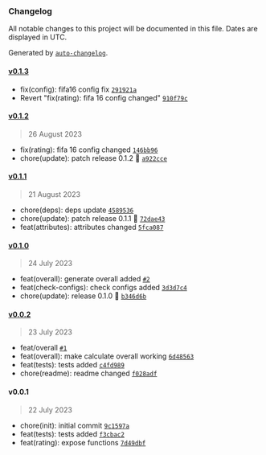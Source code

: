 ### Changelog

All notable changes to this project will be documented in this file. Dates are displayed in UTC.

Generated by [`auto-changelog`](https://github.com/CookPete/auto-changelog).

#### [v0.1.3](https://github.com/Celtian/fifarating/compare/v0.1.2...v0.1.3)

- fix(config): fifa16 config fix [`291921a`](https://github.com/Celtian/fifarating/commit/291921af334c35a58c4b0bdc97afb29cb7bb3302)
- Revert "fix(rating): fifa 16 config changed" [`910f79c`](https://github.com/Celtian/fifarating/commit/910f79c10714a32f5d9881b2c3f0097b4bf8fcca)

#### [v0.1.2](https://github.com/Celtian/fifarating/compare/v0.1.1...v0.1.2)

> 26 August 2023

- fix(rating): fifa 16 config changed [`146bb96`](https://github.com/Celtian/fifarating/commit/146bb96bde5a66bdf7569f35d2f5ee77dd30acb2)
- chore(update): patch release 0.1.2 🐛 [`a922cce`](https://github.com/Celtian/fifarating/commit/a922cce2a2c103053a0ed82b51d1375aba1785ac)

#### [v0.1.1](https://github.com/Celtian/fifarating/compare/v0.1.0...v0.1.1)

> 21 August 2023

- chore(deps): deps update [`4589536`](https://github.com/Celtian/fifarating/commit/4589536ab6b9f7ea0a3d80dfb3d79df3f8164b2b)
- chore(update): patch release 0.1.1 🐛 [`72dae43`](https://github.com/Celtian/fifarating/commit/72dae4311b5bee8ff8587b47d5c43ae6d8ec131f)
- feat(attributes): attributes changed [`5fca087`](https://github.com/Celtian/fifarating/commit/5fca087f798b56b2c77a5a6cb12fc12f86273d87)

#### [v0.1.0](https://github.com/Celtian/fifarating/compare/v0.0.2...v0.1.0)

> 24 July 2023

- feat(overall): generate overall added [`#2`](https://github.com/Celtian/fifarating/pull/2)
- feat(check-configs): check configs added [`3d3d7c4`](https://github.com/Celtian/fifarating/commit/3d3d7c43bdf2ea75fdab5cdcb90ef6284ad349c2)
- chore(update): release 0.1.0 🚀 [`b346d6b`](https://github.com/Celtian/fifarating/commit/b346d6bb7e475552a7102856b15085d338a27a8e)

#### [v0.0.2](https://github.com/Celtian/fifarating/compare/v0.0.1...v0.0.2)

> 23 July 2023

- feat/overall [`#1`](https://github.com/Celtian/fifarating/pull/1)
- feat(overall): make calculate overall working [`6d48563`](https://github.com/Celtian/fifarating/commit/6d485633707f97618ef3173b918129877b747a62)
- feat(tests): tests added [`c4fd989`](https://github.com/Celtian/fifarating/commit/c4fd9896ae9d36c81ff4c3e9db984974c709301c)
- chore(readme): readme changed [`f028adf`](https://github.com/Celtian/fifarating/commit/f028adf4387812f6a89ae1af46ed57aa2db08a6e)

#### v0.0.1

> 22 July 2023

- chore(init): initial commit [`9c1597a`](https://github.com/Celtian/fifarating/commit/9c1597a803d5b9f3048fb186fae0edfba4d2969f)
- feat(tests): tests added [`f3cbac2`](https://github.com/Celtian/fifarating/commit/f3cbac29f46d3ee7ce7dabad45f5f028bc2e95e9)
- feat(rating): expose functions [`7d49dbf`](https://github.com/Celtian/fifarating/commit/7d49dbfcc166f63a2a7e53581952901731332ff2)
